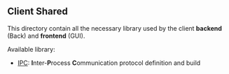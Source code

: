 ## Client Shared

This directory contain all the necessary library used by the client **backend** (Back) and **frontend** (GUI).

Available library:
- [IPC](./shared/IPC/README.md): **I**nter-**P**rocess **C**ommunication protocol definition and build